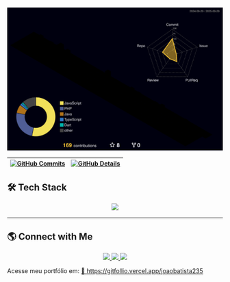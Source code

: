 ![Status](profile-3d-contrib/profile-night-rainbow.svg)


| [![GitHub Commits](http://github-profile-summary-cards.vercel.app/api/cards/productive-time?username=joaobatista235&theme=dracula&utcOffset=-3)](https://github.com/vn7n24fzkq/github-profile-summary-cards) | [![GitHub Details](http://github-profile-summary-cards.vercel.app/api/cards/profile-details?username=joaobatista235&theme=dracula)](https://github.com/vn7n24fzkq/github-profile-summary-cards) |
| ----------- | ----------- |


## 🛠 Tech Stack
<div align="center">
  <a href="https://skillicons.dev">
    <img src="https://skillicons.dev/icons?i=git,vscode,javascript,typescript,css,html,php,react,nodejs,express,github,postman,styledcomponents,vite,bootstrap,mongodb,postgres,discord,linkedin,instagram" />
  </a>
</div>

---

## 🌎 Connect with Me
<div align="center">
  <a href="https://instagram.com/jo_batistajr" target="_blank">
    <img src="https://img.shields.io/badge/-Instagram-%23E4405F?style=for-the-badge&logo=instagram&logoColor=white"/>
  </a>
  <a href="mailto:juniorbatista0404@gmail.com" target="_blank">
    <img src="https://img.shields.io/badge/-Gmail-%23333?style=for-the-badge&logo=gmail&logoColor=white"/>
  </a>
  <a href="https://linkedin.com/in/joão-batista-a0b88a20a/" target="_blank">
    <img src="https://img.shields.io/badge/-LinkedIn-%230077B5?style=for-the-badge&logo=linkedin&logoColor=white"/>
  </a>
</div>



Acesse meu portfólio em: 
<a href="https://gitfollio.vercel.app/joaobatista235"> 🔗
  https://gitfollio.vercel.app/joaobatista235
</a>

<!-- GitFolio:start
{
  "gitfolio": "on",
  "name": "João Batista",
  "email": "",
  "tagline": "",
  "avatar_url": "https://avatars.githubusercontent.com/u/62124351?v=4",
  "website": "",
  "githubUser": "joaobatista235",
  "linkedinUser": "https://www.linkedin.com/in/devjoaobatista",
  "about": "Hi! I'm João, a passionate Full Stack Developer dedicated to building innovative, scalable, and user-centered web and mobile solutions.
My goal is to keep evolving as a developer and contribute to innovative projects that make a real difference.",
  "showStars": false,
  "showFollowers": false,
  "followers": 23,
  "following": 13,
  "themeId": "dark",
  "tech": [
  "PHP",
  "Javascript",
  "ReactJs",
  "NodeJs",
  "MySQL"
],
  "projects": [
  {
    "id": 976364850,
    "repoName": "know-your-fan",
    "url": "https://github.com/joaobatista235/know-your-fan",
    "stars": 1,
    "description": "Know Your Fan é uma plataforma completa para gerenciamento de comunidades de fãs, permitindo que organizadores de eventos possam conhecer melhor seu público e oferecer experiências mais personalizadas",
    "image": "https://www.google.com/url?sa=i&url=https%3A%2F%2Fbr.pinterest.com%2Fpin%2F162340761555726404%2F&psig=AOvVaw3cZ_zyl0DinCOB29XqAueF&ust=1759260999213000&source=images&cd=vfe&opi=89978449&ved=0CBIQjRxqFwoTCPCvmYPc_o8DFQAAAAAdAAAAABAE",
    "techs": [
      "Python/Flask",
      "ReactJs",
      "Chakra UI",
      "Firebase"
    ],
    "deploy": "",
    "highlighted": false
  },
  {
    "id": 976253024,
    "repoName": "furia-chat-experience",
    "url": "https://github.com/joaobatista235/furia-chat-experience",
    "stars": 1,
    "description": "Um chat interativo para fãs da FURIA CS2, oferecendo informações em tempo real sobre partidas, estatísticas de jogadores e dados do time.",
    "image": "https://www.google.com/url?sa=i&url=https%3A%2F%2Fbr.pinterest.com%2Fpin%2F162340761555726404%2F&psig=AOvVaw3cZ_zyl0DinCOB29XqAueF&ust=1759260999213000&source=images&cd=vfe&opi=89978449&ved=0CBIQjRxqFwoTCPCvmYPc_o8DFQAAAAAdAAAAABAE",
    "techs": [
      "ReactJs",
      "OpenAI API",
      "Stitches",
      "Vite"
    ],
    "deploy": "",
    "highlighted": false
  },
  {
    "id": 900116999,
    "repoName": "electrify",
    "url": "https://github.com/joaobatista235/electrify",
    "stars": 1,
    "description": "Electrify é um aplicativo mobile desenvolvido em React Native que permite monitorar e analisar o consumo de energia elétrica.",
    "image": "",
    "techs": [
      "React Native",
      "Expo",
      "Firebase"
    ],
    "deploy": "",
    "highlighted": false
  },
  {
    "id": 788581983,
    "repoName": "srincrivel",
    "url": "https://github.com/joaobatista235/srincrivel",
    "stars": 1,
    "description": "Um bot de Discord desenvolvido em Node.js v18 para um servidor pessoal entre amigos. O bot é orientado a objetos e possui funcionalidades avançadas, como reprodução de músicas, integração com IA.",
    "image": "https://camo.githubusercontent.com/5a92940d3aa5af8a0be4d699931ab5f8f07acc7c6207cf1ac636498dec410102/68747470733a2f2f6d656469612e737469636b65727377696b692e6170702f6d726578636570742f38303535342e3531322e77656270",
    "techs": [
      "NodeJs",
      "DiscordJs",
      "FFMPEG",
      "Gemini API"
    ],
    "deploy": "",
    "highlighted": true
  }
]
}
GitFolio:end -->
